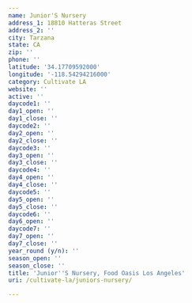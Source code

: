 ```yaml
---
name: Junior'S Nursery
address_1: 18810 Hatteras Street
address_2: ''
city: Tarzana
state: CA
zip: ''
phone: ''
latitude: '34.17709592000'
longitude: '-118.54294216000'
category: Cultivate LA
website: ''
active: ''
daycode1: ''
day1_open: ''
day1_close: ''
daycode2: ''
day2_open: ''
day2_close: ''
daycode3: ''
day3_open: ''
day3_close: ''
daycode4: ''
day4_open: ''
day4_close: ''
daycode5: ''
day5_open: ''
day5_close: ''
daycode6: ''
day6_open: ''
daycode7: ''
day7_open: ''
day7_close: ''
year_round (y/n): ''
season_open: ''
season_close: ''
title: 'Junior''S Nursery, Food Oasis Los Angeles'
uri: /cultivate-la/juniors-nursery/

---
```


